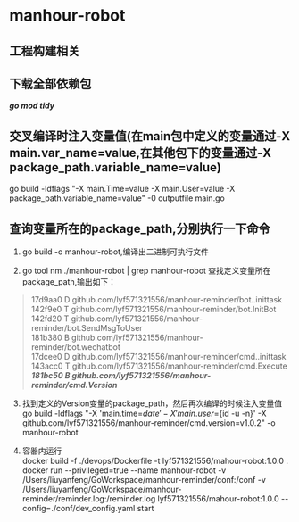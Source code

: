# manhour-robot

## 工程构建相关

## 下载全部依赖包

***go mod tidy***

## 交叉编译时注入变量值(在main包中定义的变量通过-X main.var_name=value,在其他包下的变量通过-X package_path.variable_name=value)

go build -ldflags "-X main.Time=value -X main.User=value -X package_path.variable_name=value" -0 outputfile main.go

## 查询变量所在的package_path,分别执行一下命令

1. go build -o manhour-robot,编译出二进制可执行文件

2. go tool nm ./manhour-robot | grep manhour-robot 查找定义变量所在package_path,输出如下：

> 17d9aa0 D github.com/lyf571321556/manhour-reminder/bot..inittask   
> 142f9e0 T github.com/lyf571321556/manhour-reminder/bot.InitBot   
> 142fd20 T github.com/lyf571321556/manhour-reminder/bot.SendMsgToUser   
> 181b380 B github.com/lyf571321556/manhour-reminder/bot.wechatbot   
> 17dcee0 D github.com/lyf571321556/manhour-reminder/cmd..inittask   
> 143acc0 T github.com/lyf571321556/manhour-reminder/cmd.Execute   
> ***181bc50 B github.com/lyf571321556/manhour-reminder/cmd.Version***

3. 找到定义的Version变量的package_path，然后再次编译的时候注入变量值   
   go build -ldflags "-X 'main.time=${date}' -X 'main.user=${id -u -n}' -X
   github.com/lyf571321556/manhour-reminder/cmd.version=v1.0.2"  -o manhour-robot

4. 容器内运行   
docker build -f ./devops/Dockerfile -t lyf571321556/mahour-robot:1.0.0 .   
docker run --privileged=true --name manhour-robot -v /Users/liuyanfeng/GoWorkspace/manhour-reminder/conf:/conf -v
/Users/liuyanfeng/GoWorkspace/manhour-reminder/reminder.log:/reminder.log lyf571321556/mahour-robot:1.0.0
--config=./conf/dev_config.yaml start

